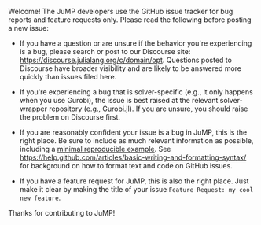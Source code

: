 Welcome! The JuMP developers use the GitHub issue tracker for bug reports and feature requests only. Please read the following before posting a new issue:

- If you have a question or are unsure if the behavior you're experiencing is a bug, please search or post to our Discourse site: https://discourse.julialang.org/c/domain/opt. Questions posted to Discourse have broader visibility and are likely to be answered more quickly than issues filed here.

- If you're experiencing a bug that is solver-specific (e.g., it only happens when you use Gurobi), the issue is best raised at the relevant solver-wrapper repository (e.g., [Gurobi.jl](https://github.com/JuliaOpt/Gurobi.jl)). If you are unsure, you should raise the problem on Discourse first.

- If you are reasonably confident your issue is a bug in JuMP, this is the right place. Be sure to include as much relevant information as possible, including a [minimal reproducible example](https://stackoverflow.com/help/mcve). See https://help.github.com/articles/basic-writing-and-formatting-syntax/ for background on how to format text and code on GitHub issues.

- If you have a feature request for JuMP, this is also the right place. Just make it clear by making the title of your issue `Feature Request: my cool new feature`.

Thanks for contributing to JuMP!
